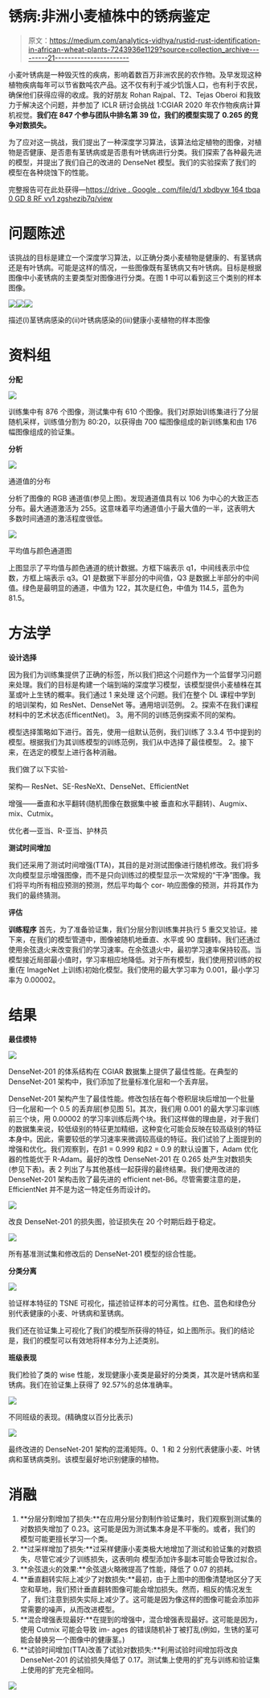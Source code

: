 # 锈病:非洲小麦植株中的锈病鉴定

> 原文：<https://medium.com/analytics-vidhya/rustid-rust-identification-in-african-wheat-plants-7243936e1129?source=collection_archive---------21----------------------->

小麦叶锈病是一种毁灭性的疾病，影响着数百万非洲农民的农作物。及早发现这种植物疾病每年可以节省数吨农产品。这不仅有利于减少饥饿人口，也有利于农民，确保他们获得应得的收成。我的好朋友 Rohan Rajpal、T2、Tejas Oberoi 和我致力于解决这个问题，并参加了 ICLR 研讨会挑战 1:CGIAR 2020 年农作物疾病计算机视觉。**我们在 847 个参与团队中排名第 39 位，我们的模型实现了 0.265 的竞争对数损失。**

为了应对这一挑战，我们提出了一种深度学习算法，该算法给定植物的图像，对植物是否健康、是否患有茎锈病或是否患有叶锈病进行分类。我们探索了各种最先进的模型，并提出了我们自己的改进的 DenseNet 模型。我们的实验探索了我们的模型在各种烧蚀下的性能。

完整报告可在此处获得—[https://drive . Google . com/file/d/1 xbdbyw 164 tbqa 0 GD 8 RF vv1 zgshezib7q/view](https://drive.google.com/file/d/1xbDBYw164tbQa0gD8RFvv1zGshEzIb7q/view)

# **问题陈述**

该挑战的目标是建立一个深度学习算法，以正确分类小麦植物是健康的、有茎锈病还是有叶锈病。可能是这样的情况，一些图像既有茎锈病又有叶锈病。目标是根据图像中小麦锈病的主要类型对图像进行分类。在图 1 中可以看到这三个类别的样本图像。

![](img/52edf48794194ceb00a103cdb85697a0.png)![](img/98f3f9bae737386a183c2494f4df3a5c.png)![](img/c6b535b91d312e1d2e00f750a22393e1.png)

描述(I)茎锈病感染的(ii)叶锈病感染的(iii)健康小麦植物的样本图像

# 资料组

**分配**

![](img/a2fb11eacf4e6cd4355125b18736b4bb.png)

训练集中有 876 个图像，测试集中有 610 个图像。我们对原始训练集进行了分层随机采样，训练值分割为 80:20，以获得由 700 幅图像组成的新训练集和由 176 幅图像组成的验证集。

**分析**

![](img/f0add877bf7303ba7feabe222926a3c1.png)

通道值的分布

分析了图像的 RGB 通道值(参见上图)。发现通道值具有以 106 为中心的大致正态分布。最大通道激活为 255。这意味着平均通道值小于最大值的一半，这表明大多数时间通道的激活程度很低。

![](img/0bba7e7b765265da274d50df56678e22.png)

平均值与颜色通道图

上图显示了平均值与颜色通道的统计数据。方框下端表示 q1，中间线表示中位数，方框上端表示 q3。Q1 是数据下半部分的中间值，Q3 是数据上半部分的中间值。绿色是最明显的通道，中值为 122，其次是红色，中值为 114.5，蓝色为 81.5。

# 方法学

**设计选择**

因为我们为训练集提供了正确的标签，所以我们把这个问题作为一个监督学习问题来处理。我们的目标是构建一个端到端的深度学习模型，该模型提供小麦植株在其茎或叶上生锈的概率。我们通过
1 来处理
这个问题。我们在整个 DL 课程中学到的培训架构，如 ResNet、DenseNet 等。通用培训范例。
2。探索不在我们课程材料中的艺术状态(EfficentNet)。
3。用不同的训练范例探索不同的架构。

模型选择策略如下进行。首先，使用一组默认范例，我们训练了 3.3.4 节中提到的模型。根据我们为其训练模型的训练范例，我们从中选择了最佳模型。
2。接下来，在选定的模型上进行各种消融。

我们做了以下实验-

架构— ResNet、SE-ResNeXt、DenseNet、EfficientNet

增强——垂直和水平翻转(随机图像在数据集中被
垂直和水平翻转)、Augmix、mix、Cutmix。

优化者—亚当、R-亚当、护林员

**测试时间增加**

我们还采用了测试时间增强(TTA)，其目的是对测试图像进行随机修改。我们将多次向模型显示增强图像，而不是只向训练过的模型显示一次常规的“干净”图像。我们将平均所有相应预测的预测，然后平均每个 cor-
响应图像的预测，并将其作为我们的最终猜测。

**评估**

**训练程序**
首先，为了准备验证集，我们分层分割训练集并执行 5 重交叉验证。接下来，在我们的模型管道中，图像被随机地垂直、水平或 90 度翻转。我们还通过使用余弦退火来改变我们的学习速率。在余弦退火中，最初学习速率保持较高。当模型接近局部最小值时，学习率相应地降低。对于所有模型，我们使用预训练的权重(在 ImageNet 上训练)初始化模型。我们使用的最大学习率为 0.001，最小学习率为 0.00002。

# 结果

**最佳模特**

![](img/5fc24afa59aef1ce7a5f870da20e7093.png)

DenseNet-201 的体系结构在 CGIAR 数据集上提供了最佳性能。在典型的 DenseNet-201 架构中，我们添加了批量标准化层和一个丢弃层。

DenseNet-201 架构产生了最佳性能。修改包括在每个卷积层块后增加一个批量归一化层和一个 0.5 的丢弃层[参见图 5]。其次，我们用 0.001 的最大学习率训练前三个块，用 0.00002 的学习率训练后两个块。我们这样做的理由是，对于我们的数据集来说，较低级别的特征更加精细，这种变化可能会反映在较高级别的特征本身中。因此，需要较低的学习速率来微调较高级的特征。我们试验了上面提到的增强和优化。我们观察到，在β1 = 0.999 和β2 = 0.9 的默认设置下，Adam 优化器的性能优于 R-Adam。最好的改性 DenseNet-201 在 0.265 处产生对数损失(参见下表)。表 2 列出了与其他基线一起获得的最终结果。我们使用改进的 DenseNet-201 架构击败了最先进的 efficient net-B6。尽管需要注意的是，EfficientNet 并不是为这一特定任务而设计的。

![](img/b458575a84b0fd4bb8aa065492054722.png)

改良 DenseNet-201 的损失图，验证损失在 20 个时期后趋于稳定。

![](img/8e5992c7210a1af49332000bd9bf2c22.png)

所有基准测试集和修改后的 DenseNet-201 模型的综合性能。

**分类分离**

![](img/0c264f2981ba6fa71e24a12a8790200a.png)

验证样本特征的 TSNE 可视化，描述验证样本的可分离性。红色、蓝色和绿色分别代表健康的小麦、叶锈病和茎锈病。

我们还在验证集上可视化了我们的模型所获得的特征，如上图所示。我们的结论是，我们的模型可以有效地将样本分为上述类别。

**班级表现**

我们检验了类的 wise 性能，发现健康小麦类是最好的分类类，其次是叶锈病和茎锈病。我们在验证集上获得了 92.57%的总体准确率。

![](img/c3e4ab410942a28dd4ff0f66b2ec3065.png)

不同班级的表现。(精确度以百分比表示)

![](img/82c373f9017fc81fd1d5191262cafe51.png)

最终改进的 DenseNet-201 架构的混淆矩阵。0、1 和 2 分别代表健康小麦、叶锈病和茎锈病类别。该模型最好地识别健康的植物。

# **消融**

1.  **分层分割增加了损失:**在应用分层分割制作验证集时，我们观察到测试集的对数损失增加了 0.23。这可能是因为测试集本身是不平衡的。或者，我们的模型可能更擅长学习一个类。
2.  **过采样增加了损失:**过采样健康小麦类极大地增加了测试和验证集的对数损失，尽管它减少了训练损失，这表明向
    模型添加许多副本可能会导致过拟合。
3.  **余弦退火的效果:**余弦退火略微提高了性能，降低了 0.07 的损耗。
4.  **垂直翻转实际上减少了对数损失:**最初，由于上图中的图像清楚地区分了天空和草地，我们预计垂直翻转图像可能会增加损失。然而，相反的情况发生了，我们注意到损失实际上减少了。这可能是因为像这样的图像可能会添加非常需要的噪声，从而改进模型。
5.  **混合增强表现最好:**在提到的增强中，混合增强表现最好。这可能是因为，使用 Cutmix 可能会导致 im-
    ages 的错误随机补丁被打乱(例如，生锈的茎可能会替换另一个图像中的健康茎。)
6.  **试验时间增加(TTA)改善了试验对数损失:**利用试验时间增加将改良 DenseNet-201 的试验损失降低了 0.17。测试集上使用的扩充与训练和验证集上使用的扩充完全相同。

![](img/2d45950f54a0a2e1712671a1649ee530.png)